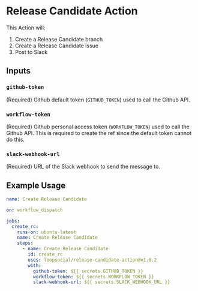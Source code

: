 # Release Candidate Action

This Action will:

1. Create a Release Candidate branch
2. Create a Release Candidate issue
3. Post to Slack

## Inputs

### `github-token`

(Required) Github default token (`GITHUB_TOKEN`) used to call the Github API.

### `workflow-token`

(Required) Github personal access token (`WORKFLOW_TOKEN`) used to call the Github API. This is required to create the ref since the default token cannot do this.

### `slack-webhook-url`

(Required) URL of the Slack webhook to send the message to.

## Example Usage

```yaml
name: Create Release Candidate

on: workflow_dispatch

jobs:
  create_rc:
    runs-on: ubuntu-latest
    name: Create Release Candidate
    steps:
      - name: Create Release Candidate
        id: create_rc
        uses: loopsocial/release-candidate-action@v1.0.2
        with:
          github-token: ${{ secrets.GITHUB_TOKEN }}
          workflow-token: ${{ secrets.WORKFLOW_TOKEN }}
          slack-webhook-url: ${{ secrets.SLACK_WEBHOOK_URL }}
```

